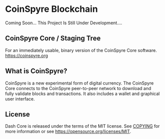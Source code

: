 # CoinSpyre Blockchain

Coming Soon... This Project Is Still 
Under Development....

## CoinSpyre Core / Staging Tree
For an immediately usable, binary version of 
the CoinSpyre Core software.
https://coinspyre.org

## What is CoinSpyre?
CoinSpyre is a new experimental form of digital
currency. The CoinSpyre Core connects 
to the CoinSpyre 
peer-to-peer network to download and 
fully validate blocks and transactions. 
It also includes a wallet and graphical 
user interface.
 ## License
Dash Core is released under the 
terms of the MIT license. 
See [COPYING](/blob/main/LICENSE) for more information or see https://opensource.org/licenses/MIT.
